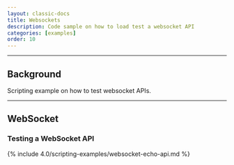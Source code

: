 ```yaml
---
layout: classic-docs
title: Websockets
description: Code sample on how to load test a websocket API
categories: [examples]
order: 10
---
```


***

<h2>Background</h2>

Scripting example on how to test websocket APIs.

***


## WebSocket

### Testing a WebSocket API
{% include 4.0/scripting-examples/websocket-echo-api.md %}
